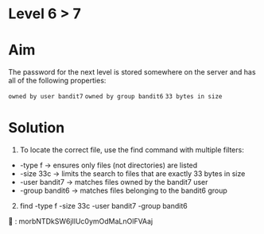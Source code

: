 # Level 6 > 7

# Aim
The password for the next level is stored somewhere on the server and has all of the following properties:

`owned by user bandit7` `owned by group bandit6` `33 bytes in size`

# Solution
1. To locate the correct file, use the find command with multiple filters:
 - -type f → ensures only files (not directories) are listed
 - -size 33c → limits the search to files that are exactly 33 bytes in size
 - -user bandit7 → matches files owned by the bandit7 user
 - -group bandit6 → matches files belonging to the bandit6 group

2. find -type f -size 33c -user bandit7 -group bandit6

🔑 : morbNTDkSW6jIlUc0ymOdMaLnOlFVAaj
